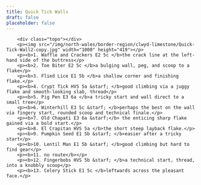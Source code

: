 ```yaml
---
title: Quick Tick Walls
draft: false
placeholder: false
---
```


        <div class="topo"></div>
        <p><img src="/img/north-wales/border-region/clwyd-limestone/Quick-Tick-Wall2-copy.jpg" width="1000" height="419"></p>
        <p><b>1. Waffle and Crackers E2 5c </b>the crack line at the left-hand side of the buttress</p>
        <p><b>2. Toe Biter E2 5c </b>a bulging wall, peg, and scoop to a flake</p>
        <p><b>3. Flied Lice E1 5b </b>a shallow corner and finishing flake.</p>
        <p><b>4. Crypt Tick HVS 5a &starf; </b>good climbing via a juggy flake and smooth-looking slab, thread</p>
        <p><b>5. Pig Pen E3 6a </b>a tricky start and wall direct to a small tree</p>
        <p><b>6. Winterhill E3 5c &starf; </b>perhaps the best on the wall via fingery start, rounded scoop and technical finale.</p>
        <p><b>7. Old Chapati E3 6a &starf;</b> the enticing sharp flake gained via a bold start.</p>
        <p><b>8. El Crapitan HVS 5a </b>the short steep layback flake.</p>
        <p><b>9. Pumpkin Seed E1 5b &starf; </b>easier after a tricky start</p>
        <p><b>10. Lentil Man E1 5b &starf; </b>good climbing but hard to find gear</p>
        <p><b>11. no route</b></p>
        <p><b>12. Fingerbobs HVS 5b &starf; </b>a technical start, thread, into a knobbly scoop</p>
        <p><b>13. Celery Stick E1 5c </b>leftwards across the pleasant face.</p>

